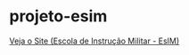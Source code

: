 # projeto-esim
 
<a href="https://efraimribeirooliveira.github.io/projeto-esim/modelos/index.html">Veja o Site (Escola de Instrução Militar - EsIM)<a>